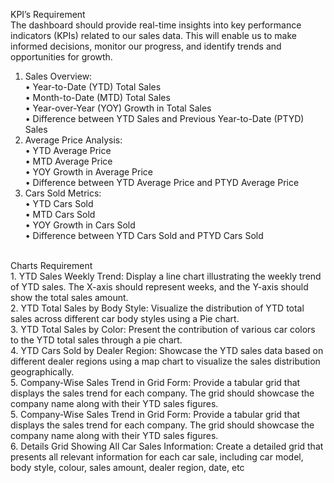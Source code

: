 KPI’s Requirement <br>
The dashboard should provide real-time insights into key performance indicators (KPIs) related to our sales data. This will enable us to make informed decisions, monitor our progress, and identify trends and opportunities for growth. <br>
1.	Sales Overview: <br>
•	Year-to-Date (YTD) Total Sales <br>
•	Month-to-Date (MTD) Total Sales <br>
•	Year-over-Year (YOY) Growth in Total Sales <br>
•	Difference between YTD Sales and Previous Year-to-Date (PTYD) Sales <br>
2.	Average Price Analysis: <br>
•	YTD Average Price <br>
•	MTD Average Price <br>
•	YOY Growth in Average Price <br>
•	Difference between YTD Average Price and PTYD Average Price <br>
3.	Cars Sold Metrics: <br>
•	YTD Cars Sold <br>
•	MTD Cars Sold <br>
•	YOY Growth in Cars Sold <br>
•	Difference between YTD Cars Sold and PTYD Cars Sold <br>
<br>
Charts Requirement <br>
1.	YTD Sales Weekly Trend: Display a line chart illustrating the weekly trend of YTD sales. The X-axis should represent weeks, and the Y-axis should show the total sales amount. <br>
2.	YTD Total Sales by Body Style: Visualize the distribution of YTD total sales across different car body styles using a Pie chart. <br>
3.	YTD Total Sales by Color: Present the contribution of various car colors to the YTD total sales through a pie chart. <br>
4.	YTD Cars Sold by Dealer Region: Showcase the YTD sales data based on different dealer regions using a map chart to visualize the sales distribution geographically. <br>
5.	Company-Wise Sales Trend in Grid Form: Provide a tabular grid that displays the sales trend for each company. The grid should showcase the company name along with their YTD sales figures. <br>
5.	Company-Wise Sales Trend in Grid Form: Provide a tabular grid that displays the sales trend for each company. The grid should showcase the company name along with their YTD sales figures. <br>
6.	Details Grid Showing All Car Sales Information: Create a detailed grid that presents all relevant information for each car sale, including car model, body style, colour, sales amount, dealer region, date, etc
